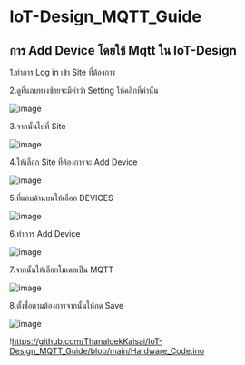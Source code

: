 # IoT-Design_MQTT_Guide

## การ Add Device โดยใช้ Mqtt ใน IoT-Design ##

1.ทำการ Log in เข้า Site ที่ต้องการ

2.ดูที่แถบทางซ้ายจะมีคำว่า Setting ให้คลิกที่คำนั้น

![image](https://github.com/user-attachments/assets/3473fa0e-3786-4934-878e-2338e25e7419)

3.จากนั้นไปที่ Site

![image](https://github.com/user-attachments/assets/4d3458d0-dbb6-4a8b-b1f4-0d4cdda67341)


4.ให้เลือก Site ที่ต้องการจะ Add Device

![image](https://github.com/user-attachments/assets/51d8f459-c9a1-4872-b3ac-745aad3ed99a)

5.ที่แถบด้านบนให้เลือก DEVICES

![image](https://github.com/user-attachments/assets/4e182525-abf4-4a92-9c1a-b38c92a86763)

6.ทำการ Add Device

![image](https://github.com/user-attachments/assets/11a04f96-ad4e-4094-b74b-2baaa4d8b363)

7.จากนั้นให้เลือกโมเดลเป็น MQTT

![image](https://github.com/user-attachments/assets/8ee5d407-6d66-42d3-9c42-964d7b1e4d95)

8.ตั้งชื่่อตามต้องการจากนั้นให้กด Save

![image](https://github.com/user-attachments/assets/fff14d99-e93f-420e-af83-efccf5da05bf)

!https://github.com/ThanaloekKaisai/IoT-Design_MQTT_Guide/blob/main/Hardware_Code.ino
